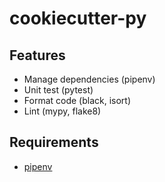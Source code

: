 # cookiecutter-py

## Features

- Manage dependencies (pipenv)
- Unit test (pytest)
- Format code (black, isort)
- Lint (mypy, flake8)

## Requirements

- [pipenv](https://pipenv.pypa.io/en/latest/)
